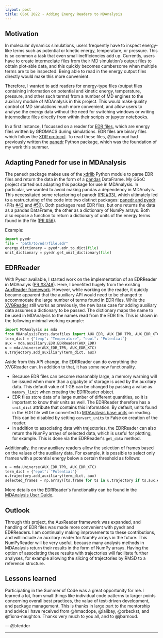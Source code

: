 ```yaml
---
layout: post
title: GSoC 2022 - Adding Energy Readers to MDAnalysis
---
```


## Motivation
In molecular dynamics simulations, users frequently have to inspect energy-like terms such as potential or kinetic energy, temperature, or pressure. This is so common a task that even small inefficiencies add up. Currently, users have to create intermediate files from their MD simulation’s output files to obtain plot-able data, and this quickly becomes cumbersome when multiple terms are to be inspected. Being able to read in the energy output files directly would make this more convenient.

Therefore, I wanted to add readers for energy-type files (output files containing information on potential and kinetic energy, temperature, pressure, and other such terms) from a number of MD engines to the auxiliary module of MDAnalysis in this project. This would make quality control of MD simulations much more convenient, and allow users to analyse the energy data without the need for switching windows or writing intermediate files directly from within their scripts or jupyter notebooks.

In a first instance, I focussed on a reader for [EDR files], which are energy files written by
GROMACS during simulations. EDR files are binary files which follow the [XDR protocol]. To read these
files, @jbarnoud had previously written the [panedr] Python package, which was the
foundation of my work this summer.

## Adapting Panedr for use in MDAnalysis
The panedr package makes use of the [xdrlib] Python module to parse EDR files
and return the data in the form of a [pandas] DataFrame. My GSoC project started out
adapting this package for use in MDAnalysis. In particular, we wanted to avoid making
pandas a dependency in MDAnalyis. This necessitated some refactoring of panedr ([PR #33]),
which ultimately led to a restructuring of the code into two distinct packages: [panedr
and pyedr] (PRs [#42] and [#50]). Both packages read EDR files, but one returns the
data as a pandas DataFrame, the other as a dictionary of NumPy arrays. Both also
expose a function to return a dictionary of units of the energy terms found in the file ([PR #56]).

Example:

```python
import pyedr
file = "path/to/edr/file.edr"
energy_dictionary = pyedr.edr_to_dict(file)
unit_dictionary = pyedr.get_unit_dictionary(file)
```


## EDRReader
With Pyedr available, I started work on the implementation of an EDRReader in MDAnalyis ([PR #3749]).
Here, I benefited hugely from the existing [AuxReader framework].
However, while working on the reader, it quickly became apparent that the auxiliary API would need to be changed to accommodate
the large number of terms found in EDR files. While the [XVGReader] still works as previously, the new base case for adding auxiliary data assumes a dictionary to be passed. The dictionary maps the name to be used in MDAnalysis to the names read from the EDR file. This is shown in the following minimal working example:

```python
import MDAnalysis as mda
from MDAnalysisTests.datafiles import AUX_EDR, AUX_EDR_TPR, AUX_EDR_XTC
term_dict = {"temp": "Temperature", "epot": "Potential"}
aux = mda.auxiliary.EDR.EDRReader(AUX_EDR)
u = mda.Universe(AUX_EDR_TPR, AUX_EDR_XTC)
u.trajectory.add_auxiliary(term_dict, aux)
```

Aside from this API change, the EDRReader can do everything the XVGReader can. In addition to that, it
has some new functionality.
* Because EDR files can become reasonably large, a memory warning will be issued when more than a gigabyte of storage is used by the auxiliary data. This default value of 1 GB can be changed by passing a value as `memory_limit` when creating the EDRReader object.
* EDR files store data of a large number of different quantities, so it is important to know their units as well. The EDRReader therefore has a `unit_dict` attribute that contains this information. By default, units found in the EDR file will be converted to [MDAnalysis base units] on reading. This can be disabled by setting `convert_units` to False on creation of the reader.
* In addition to associating data with trajectories, the EDRReader can also return the NumPy arrays of selected data, which is useful for plotting, for example. This is done via the EDRReader's `get_data` method.

Additionally, the new auxiliary readers allow the selection of frames based on the
values of the auxiliary data. For example, it is possible to select only frames
with a potential energy below a certain threshold as follows:
```python
u = mda.Universe(AUX_EDR_TPR, AUX_EDR_XTC)
term_dict = {"epot": "Potential"}
u.trajectory.add_auxiliary(term_dict, aux)
selected_frames = np.array([ts.frame for ts in u.trajectory if ts.aux.epot < -524600])
```
More details on the EDRReader's functionality can be found in the [MDAnalysis User Guide].

## Outlook
Through this project, the AuxReader framework was expanded, and handling of EDR
files was made more convenient with pyedr and EDRReaders. I am continually making
improvements to these contributions, and will include an auxiliary reader for
NumPy arrays in the future. This NumPyReader will be very useful, because many
analysis methods in MDAnalysis return their results in the form of NumPy arrays.
Having the option of associating these results with trajectories will facilitate
further analyses, for example allowing the slicing of trajectories by RMSD to a reference
structure.


## Lessons learned
Participating in the Summer of Code was a great opportunity for me. I learned a lot, from small things like individual code patterns to larger points concerning overall best practices, the value of test-driven development, and package management. This is thanks in large part
to the mentorship and advice I have received from @hmacdope, @ialibay, @orbeckst, and @fiona-naughton.
Thanks very much to you all, and to @jbarnoud.


-- @bfedder



---
[EDR files]: https://manual.gromacs.org/documentation/current/reference-manual/file-formats.html#edr
[XDR protocol]: https://docs.oracle.com/cd/E19683-01/816-1435/xdrproto-1/index.html
[panedr]: https://github.com/mdanalysis/panedr
[xdrlib]: https://docs.python.org/3/library/xdrlib.html
[pandas]: https://pandas.pydata.org
[panedr and pyedr]: https://pypi.org/project/panedr/
[PR #33]: https://github.com/MDAnalysis/panedr/pull/33
[#42]: https://github.com/MDAnalysis/panedr/pull/42
[#50]: https://github.com/MDAnalysis/panedr/pull/50
[PR #56]: https://github.com/MDAnalysis/panedr/pull/56
[PR #3749]: https://github.com/MDAnalysis/mdanalysis/pull/3749
[AuxReader framework]: https://userguide.mdanalysis.org/stable/formats/auxiliary.html
[XVGReader]: https://docs.mdanalysis.org/stable/documentation_pages/auxiliary/XVG.html
[MDAnalysis base units]: https://docs.mdanalysis.org/stable/documentation_pages/units.html#id68
[MDAnalysis User Guide]: https://userguide.mdanalysis.org/2.4.0-dev0/formats/auxiliary.html#edr-files
